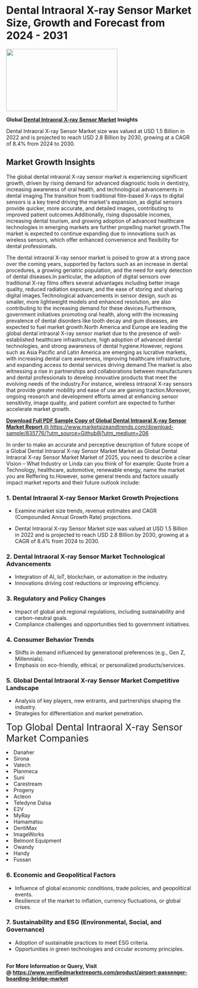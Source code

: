 <H1>Dental Intraoral X-ray Sensor Market Size, Growth and Forecast from 2024 - 2031</H1><img class="aligncenter size-medium wp-image-584254" src="https://thirdeyenews.in/wp-content/uploads/2024/09/Global-Market-Research-300x168.jpeg" alt="" width="300" height="168" /><p><strong>Global&nbsp;<a href="https://www.marketsizeandtrends.com/download-sample/835776/?utm_source=Github8j?utm_medium=206">Dental Intraoral X-ray Sensor Market</a> Insights</strong></p><p>Dental Intraoral X-ray Sensor Market size was valued at USD 1.5 Billion in 2022 and is projected to reach USD 2.8 Billion by 2030, growing at a CAGR of 8.4% from 2024 to 2030.</p><p><h2>Market Growth Insights</h2> <p>The global dental intraoral X-ray sensor market is experiencing significant growth, driven by rising demand for advanced diagnostic tools in dentistry, increasing awareness of oral health, and technological advancements in dental imaging.The transition from traditional film-based X-rays to digital sensors is a key trend driving the market's expansion, as digital sensors provide quicker, more accurate, and detailed images, contributing to improved patient outcomes.Additionally, rising disposable incomes, increasing dental tourism, and growing adoption of advanced healthcare technologies in emerging markets are further propelling market growth.The market is expected to continue expanding due to innovations such as wireless sensors, which offer enhanced convenience and flexibility for dental professionals.</p> <p><a href="#"></a></p> <p>The dental intraoral X-ray sensor market is poised to grow at a strong pace over the coming years, supported by factors such as an increase in dental procedures, a growing geriatric population, and the need for early detection of dental diseases.In particular, the adoption of digital sensors over traditional X-ray films offers several advantages including better image quality, reduced radiation exposure, and the ease of storing and sharing digital images.Technological advancements in sensor design, such as smaller, more lightweight models and enhanced resolution, are also contributing to the increasing demand for these devices.Furthermore, government initiatives promoting oral health, along with the increasing prevalence of dental disorders like tooth decay and gum diseases, are expected to fuel market growth.North America and Europe are leading the global dental intraoral X-ray sensor market due to the presence of well-established healthcare infrastructure, high adoption of advanced dental technologies, and strong awareness of dental hygiene.However, regions such as Asia Pacific and Latin America are emerging as lucrative markets, with increasing dental care awareness, improving healthcare infrastructure, and expanding access to dental services driving demand.The market is also witnessing a rise in partnerships and collaborations between manufacturers and dental professionals to develop innovative products that meet the evolving needs of the industry.For instance, wireless intraoral X-ray sensors that provide greater mobility and ease of use are gaining traction.Moreover, ongoing research and development efforts aimed at enhancing sensor sensitivity, image quality, and patient comfort are expected to further accelerate market growth.<p><a href="#"></p><p><span class=""><strong>Download Full PDF Sample Copy of Global Dental Intraoral X-ray Sensor Market Report</strong> @ <a href="https://www.marketsizeandtrends.com/download-sample/835776/?utm_source=Github8j?utm_medium=206" target="_blank">https://www.marketsizeandtrends.com/download-sample/835776/?utm_source=Github8j?utm_medium=206</a></span></p><p>In order to make an accurate and perceptive description of future scope of a Global&nbsp;Dental Intraoral X-ray Sensor Market Market as Global&nbsp;Dental Intraoral X-ray Sensor Market Market of 2025, you need to describe a clear Vision &ndash; What Industry or Linda can you think of for example: Quote from a Technology, healthcare, automotive, renewable energy, name the market you are Reffering to.However, some general trends and factors usually impact market reports and their future outlook include:</p><h3>1.&nbsp;<strong>Dental Intraoral X-ray Sensor Market Growth Projections</strong></h3><ul><li>Examine market size trends, revenue estimates and CAGR (Compounded Annual Growth Rate) projections.</li><li><p>Dental Intraoral X-ray Sensor Market size was valued at USD 1.5 Billion in 2022 and is projected to reach USD 2.8 Billion by 2030, growing at a CAGR of 8.4% from 2024 to 2030.</p></li></ul><h3>2.&nbsp;<strong>Dental Intraoral X-ray Sensor Market Technological Advancements</strong></h3><ul><li>Integration of AI, IoT, blockchain, or automation in the industry.</li><li>Innovations driving cost reductions or improving efficiency.</li></ul><h3>3.&nbsp;<strong>Regulatory and Policy Changes</strong></h3><ul><li>Impact of global and regional regulations, including sustainability and carbon-neutral goals.</li><li>Compliance challenges and opportunities tied to government initiatives.</li></ul><h3>4.&nbsp;<strong>Consumer Behavior Trends</strong></h3><ul><li>Shifts in demand influenced by generational preferences (e.g., Gen Z, Millennials).</li><li>Emphasis on eco-friendly, ethical, or personalized products/services.</li></ul><h3>5.&nbsp;<strong>Global Dental Intraoral X-ray Sensor Market Competitive Landscape</strong></h3><ul><li>Analysis of key players, new entrants, and partnerships shaping the industry.</li><li>Strategies for differentiation and market penetration.</li></ul><p data-pm-slice="1 1 []"><span style="color: inherit; font-family: inherit; font-size: 25px;">Top Global Dental Intraoral X-ray Sensor Market Companies</span></p><div class="" data-test-id=""><p><li>Danaher</li><li> Sirona</li><li> Vatech</li><li> Planmeca</li><li> Suni</li><li> Carestream</li><li> Progeny</li><li> Acteon</li><li> Teledyne Dalsa</li><li> E2V</li><li> MyRay</li><li> Hamamatsu</li><li> DentiMax</li><li> ImageWorks</li><li> Belmont Equipment</li><li> Owandy</li><li> Handy</li><li> Fussan</li></p></div><h3>6.&nbsp;<strong>Economic and Geopolitical Factors</strong></h3><ul><li>Influence of global economic conditions, trade policies, and geopolitical events.</li><li>Resilience of the market to inflation, currency fluctuations, or global crises.</li></ul><h3>7.&nbsp;<strong>Sustainability and ESG (Environmental, Social, and Governance)</strong></h3><ul><li>Adoption of sustainable practices to meet ESG criteria.</li><li>Opportunities in green technologies and circular economy principles.</li></ul><h2><strong style="font-size: 14px;">For More Information or Query, Visit @&nbsp;</strong><a style="background-color: #ffffff; font-size: 14px;" href="https://www.marketsizeandtrends.com/report/dental-intraoral-x-ray-sensor-market/" target="_blank">https://www.verifiedmarketreports.com/product/airport-passenger-boarding-bridge-market</a></h2>